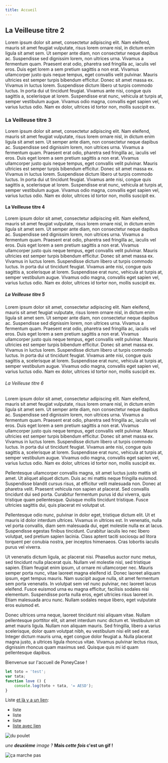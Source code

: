 ```yaml
---
title: Accueil
---
```


## La Veilleuse titre 2
Lorem ipsum dolor sit amet, consectetur adipiscing elit. Nam eleifend, mauris sit amet feugiat vulputate, risus lorem ornare nisl, in dictum enim ligula sit amet sem. Ut semper ante diam, non consectetur neque dapibus ac. Suspendisse sed dignissim lorem, non ultrices urna. Vivamus a fermentum quam. Praesent erat odio, pharetra sed fringilla ac, iaculis vel eros. Duis eget lorem a sem pretium sagittis a non erat. Vivamus ullamcorper justo quis neque tempus, eget convallis velit pulvinar. Mauris ultricies est semper turpis bibendum efficitur. Donec sit amet massa ex. Vivamus in luctus lorem. Suspendisse dictum libero ut turpis commodo luctus. In porta dui ut tincidunt feugiat. Vivamus ante nisi, congue quis sagittis a, scelerisque at lorem. Suspendisse erat nunc, vehicula at turpis at, semper vestibulum augue. Vivamus odio magna, convallis eget sapien vel, varius luctus odio. Nam ex dolor, ultrices id tortor non, mollis suscipit ex.

### La Veilleuse titre 3
Lorem ipsum dolor sit amet, consectetur adipiscing elit. Nam eleifend, mauris sit amet feugiat vulputate, risus lorem ornare nisl, in dictum enim ligula sit amet sem. Ut semper ante diam, non consectetur neque dapibus ac. Suspendisse sed dignissim lorem, non ultrices urna. Vivamus a fermentum quam. Praesent erat odio, pharetra sed fringilla ac, iaculis vel eros. Duis eget lorem a sem pretium sagittis a non erat. Vivamus ullamcorper justo quis neque tempus, eget convallis velit pulvinar. Mauris ultricies est semper turpis bibendum efficitur. Donec sit amet massa ex. Vivamus in luctus lorem. Suspendisse dictum libero ut turpis commodo luctus. In porta dui ut tincidunt feugiat. Vivamus ante nisi, congue quis sagittis a, scelerisque at lorem. Suspendisse erat nunc, vehicula at turpis at, semper vestibulum augue. Vivamus odio magna, convallis eget sapien vel, varius luctus odio. Nam ex dolor, ultrices id tortor non, mollis suscipit ex.

#### La Veilleuse titre 4
Lorem ipsum dolor sit amet, consectetur adipiscing elit. Nam eleifend, mauris sit amet feugiat vulputate, risus lorem ornare nisl, in dictum enim ligula sit amet sem. Ut semper ante diam, non consectetur neque dapibus ac. Suspendisse sed dignissim lorem, non ultrices urna. Vivamus a fermentum quam. Praesent erat odio, pharetra sed fringilla ac, iaculis vel eros. Duis eget lorem a sem pretium sagittis a non erat. Vivamus ullamcorper justo quis neque tempus, eget convallis velit pulvinar. Mauris ultricies est semper turpis bibendum efficitur. Donec sit amet massa ex. Vivamus in luctus lorem. Suspendisse dictum libero ut turpis commodo luctus. In porta dui ut tincidunt feugiat. Vivamus ante nisi, congue quis sagittis a, scelerisque at lorem. Suspendisse erat nunc, vehicula at turpis at, semper vestibulum augue. Vivamus odio magna, convallis eget sapien vel, varius luctus odio. Nam ex dolor, ultrices id tortor non, mollis suscipit ex.

##### La Veilleuse titre 5
Lorem ipsum dolor sit amet, consectetur adipiscing elit. Nam eleifend, mauris sit amet feugiat vulputate, risus lorem ornare nisl, in dictum enim ligula sit amet sem. Ut semper ante diam, non consectetur neque dapibus ac. Suspendisse sed dignissim lorem, non ultrices urna. Vivamus a fermentum quam. Praesent erat odio, pharetra sed fringilla ac, iaculis vel eros. Duis eget lorem a sem pretium sagittis a non erat. Vivamus ullamcorper justo quis neque tempus, eget convallis velit pulvinar. Mauris ultricies est semper turpis bibendum efficitur. Donec sit amet massa ex. Vivamus in luctus lorem. Suspendisse dictum libero ut turpis commodo luctus. In porta dui ut tincidunt feugiat. Vivamus ante nisi, congue quis sagittis a, scelerisque at lorem. Suspendisse erat nunc, vehicula at turpis at, semper vestibulum augue. Vivamus odio magna, convallis eget sapien vel, varius luctus odio. Nam ex dolor, ultrices id tortor non, mollis suscipit ex.

###### La Veilleuse titre 6

Lorem ipsum dolor sit amet, consectetur adipiscing elit. Nam eleifend, mauris sit amet feugiat vulputate, risus lorem ornare nisl, in dictum enim ligula sit amet sem. Ut semper ante diam, non consectetur neque dapibus ac. Suspendisse sed dignissim lorem, non ultrices urna. Vivamus a fermentum quam. Praesent erat odio, pharetra sed fringilla ac, iaculis vel eros. Duis eget lorem a sem pretium sagittis a non erat. Vivamus ullamcorper justo quis neque tempus, eget convallis velit pulvinar. Mauris ultricies est semper turpis bibendum efficitur. Donec sit amet massa ex. Vivamus in luctus lorem. Suspendisse dictum libero ut turpis commodo luctus. In porta dui ut tincidunt feugiat. Vivamus ante nisi, congue quis sagittis a, scelerisque at lorem. Suspendisse erat nunc, vehicula at turpis at, semper vestibulum augue. Vivamus odio magna, convallis eget sapien vel, varius luctus odio. Nam ex dolor, ultrices id tortor non, mollis suscipit ex.

Pellentesque ullamcorper convallis magna, sit amet luctus justo mattis sit amet. Ut aliquet aliquet dictum. Duis ac mi mattis neque fringilla euismod. Suspendisse blandit cursus risus, at efficitur velit malesuada non. Donec at pharetra velit. Praesent vehicula non sapien at placerat. Sed convallis tincidunt dui sed porta. Curabitur fermentum purus id dui viverra, quis tristique quam pellentesque. Quisque mollis tincidunt tristique. Fusce ultricies sagittis dui, quis placerat mi volutpat ut.

Pellentesque odio nunc, pulvinar in dolor eget, tristique dictum elit. Ut et mauris id dolor interdum ultrices. Vivamus in ultrices est. In venenatis, nulla vel porta convallis, diam sem malesuada dui, eget molestie nulla ex at lacus. Suspendisse egestas finibus tincidunt. Curabitur iaculis leo nec libero volutpat, sed pretium sapien lacinia. Class aptent taciti sociosqu ad litora torquent per conubia nostra, per inceptos himenaeos. Cras lobortis iaculis purus vel viverra.

Ut venenatis dictum ligula, ac placerat nisi. Phasellus auctor nunc metus, sed tincidunt nulla placerat quis. Nullam vel molestie nisl, sed tristique sapien. Etiam feugiat enim ipsum, ut ornare mi ullamcorper nec. Mauris semper porta nunc, vitae laoreet magna eleifend id. Donec laoreet aliquam ipsum, eget tempus mauris. Nam suscipit augue nulla, sit amet fermentum sem porta venenatis. In volutpat sem vel nunc pulvinar, nec laoreet lacus eleifend. Fusce euismod urna eu magna efficitur, facilisis sodales nisi elementum. Suspendisse porta nulla eros, eget ultricies risus laoreet in. Etiam malesuada arcu nunc. Nullam sodales neque libero, eget vulputate eros euismod et.

Donec ultrices urna neque, laoreet tincidunt nisi aliquam vitae. Nullam pellentesque porttitor elit, sit amet interdum nunc dictum et. Vestibulum sit amet mauris ligula. Nullam non aliquam mauris. Sed fringilla, libero a varius scelerisque, dolor quam volutpat nibh, eu vestibulum nisi elit sed erat. Integer dictum mauris urna, eget congue dolor feugiat a. Nulla placerat magna justo, a ultrices ligula rhoncus vitae. Vivamus pulvinar lectus risus, dignissim rhoncus quam maximus sed. Quisque quis mi id quam pellentesque dapibus.

Bienvenue sur l'accueil de PoneyCase !

```js
let toto = 'test';
var tata;
function love () {
    console.log(toto + tata, '= AESD');
}
```

Liste [et là y a un lien](http://google.com):

- liste
- liste
- liste
- [liste avec lien](http://google.com)

![du poulet](http://media.lelombrik.net/t/3ddde0301fb85fc57cf03036208dcfe2/p/01.jpg)

*une **deuxième** image ?* **Mais *cette fois* c'est un gif !**

![ça marche pas](https://media.giphy.com/media/WoYwgrfZP4yw8/giphy.gif)

